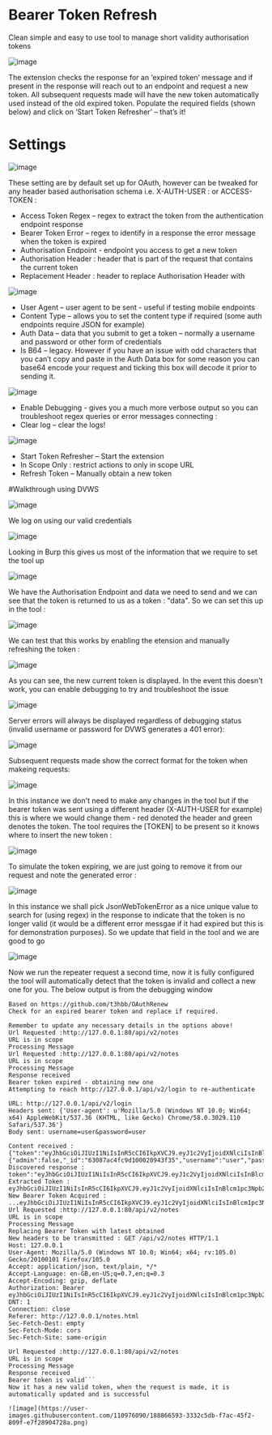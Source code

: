 # Bearer Token Refresh

 
Clean simple and easy to use tool to manage short validity authorisation tokens

![image](https://user-images.githubusercontent.com/110976090/188850493-57bcff7b-87c0-4e0e-a573-087d3bfc49ca.png)

The extension checks the response for an ‘expired token’ message and if present in the response will reach out to an endpoint and request a new token. All subsequent requests made will have the new token automatically used instead of the old expired token. Populate the required fields (shown below) and click on ‘Start Token Refresher’ – that’s it!

# Settings

![image](https://user-images.githubusercontent.com/110976090/188850663-65f4f1f7-c2f8-49c3-a89f-a74fb323483d.png)

These setting are by default set up for OAuth, however can be tweaked for any header based authorisation schema i.e. X-AUTH-USER : or ACCESS-TOKEN : 

- Access Token Regex – regex to extract the token from the authentication endpoint response
- Bearer Token Error – regex to identify in a response the error message when the token is expired
- Authorisation Endpoint  - endpoint you access to get a new token 
- Authorisation Header : header that is part of the request that contains the current token
- Replacement Header : header to replace Authorisation Header with


![image](https://user-images.githubusercontent.com/110976090/188850742-662d23f4-afe4-40c1-844f-da93660cc7ba.png)


- User Agent – user agent to be sent - useful if testing mobile endpoints
- Content Type – allows you to set the content type if required (some auth endpoints require JSON for example)
- Auth Data – data that you submit to get a token – normally a username and password or other form of credentials
- Is B64 – legacy. However if you have an issue with odd characters that you can’t copy and paste in the Auth Data box for some reason you can base64 encode your request and ticking this box will decode it prior to sending it.


![image](https://user-images.githubusercontent.com/110976090/188850888-f4063f22-7a6a-4360-aa20-efc31ae38cdd.png)


- Enable Debugging  - gives you a much more verbose output so you can troubleshoot regex queries or error messages connecting :
- Clear log – clear the logs! 

![image](https://user-images.githubusercontent.com/110976090/188851018-66795705-8bbe-4bd8-8725-c743547738f4.png)

- Start Token Refresher – Start the extension
- In Scope Only : restrict actions to only in scope URL
- Refresh Token – Manually obtain a new token


#Walkthrough using DVWS

![image](https://user-images.githubusercontent.com/110976090/188860063-656f6e37-3179-4678-b0c0-8412b3e69fcf.png)

We log on using our valid credentials

![image](https://user-images.githubusercontent.com/110976090/188860161-5e6f100e-d5c4-4e04-b6ba-38fc47e460a5.png)

Looking in Burp this gives us most of the information that we require to set the tool up

![image](https://user-images.githubusercontent.com/110976090/188860962-afbf7297-8612-4875-92f9-3ba0d5ece2d8.png)

We have the Authorisation Endpoint and data we need to send and we can see that the token is returned to us as a token : "data". So we can set this up in the tool :

![image](https://user-images.githubusercontent.com/110976090/188861397-3be668bb-f9e5-4156-87a1-dea326f0fea8.png)

We can test that this works by enabling the etension and manually refreshing the token : 

![image](https://user-images.githubusercontent.com/110976090/188862108-4c34b9e7-6b17-4767-9839-1c6c3c47aff6.png)

As you can see, the new current token is displayed. In the event this doesn't work, you can enable debugging to try and troubleshoot the issue 

![image](https://user-images.githubusercontent.com/110976090/188862492-0b932000-81e1-41c5-9f39-9126e44a1f35.png)

Server errors will always be displayed regardless of debugging status (invalid username or password for DVWS generates a 401 error):

![image](https://user-images.githubusercontent.com/110976090/188862724-7c8a95f7-68ec-41e7-84f2-5254847c1baa.png)

Subsequent requests made show the correct format for the token when makeing requests:  

![image](https://user-images.githubusercontent.com/110976090/188863667-1f155798-e738-4cd1-9d9b-97a0a7cc2d53.png)

In this instance we don't need to make any changes in the tool but if the bearer token was sent using a different header (X-AUTH-USER for example) this is where we would change them - red denoted the header and green denotes the token. The tool requires the [TOKEN] to be present so it knows where to insert the new token :

![image](https://user-images.githubusercontent.com/110976090/188864169-84eb94c4-7292-41f0-8997-a671924c6039.png)

To simulate the token expiring, we are just going to remove it from our request and note the generated error :

![image](https://user-images.githubusercontent.com/110976090/188864517-c937ca0d-7ffe-4b4e-8fca-50722e89f639.png)

In this instance we shall pick JsonWebTokenError as a nice unique value to search for (using regex) in the response to indicate that the token is no longer valid (it would be a different error messgae if it had expired but this is for demonstration purposes). So we update that field in the tool and we are good to go

![image](https://user-images.githubusercontent.com/110976090/188865548-f9f9d09b-cf7d-4b02-a6fa-30a459c78a80.png)

Now we run the repeater request a second time, now it is fully configured the tool will automatically detect that the token is invalid and collect a new one for you. The below output is from the debugging window
```Loading Bearer Token Refresh Tool by @bb_hacks
Based on https://github.com/t3hbb/OAuthRenew
Check for an expired bearer token and replace if required.

Remember to update any necessary details in the options above!
Url Requested :http://127.0.0.1:80/api/v2/notes
URL is in scope 
Processing Message 
Url Requested :http://127.0.0.1:80/api/v2/notes
URL is in scope 
Processing Message 
Response received
Bearer token expired - obtaining new one
Attempting to reach http://127.0.0.1/api/v2/login to re-authenticate

URL: http://127.0.0.1/api/v2/login
Headers sent: {'User-agent': u'Mozilla/5.0 (Windows NT 10.0; Win64; x64) AppleWebKit/537.36 (KHTML, like Gecko) Chrome/58.0.3029.110 Safari/537.36'}
Body sent: username=user&password=user

Content received : {"token":"eyJhbGciOiJIUzI1NiIsInR5cCI6IkpXVCJ9.eyJ1c2VyIjoidXNlciIsInBlcm1pc3Npb25zIjpbInVzZXI6cmVhZCIsInVzZXI6d3JpdGUiXSwiaWF0IjoxNjYyNTQ5NzI1LCJleHAiOjE2NjI3MjI1MjUsImlzcyI6Imh0dHBzOi8vZ2l0aHViLmNvbS9zbm9vcHlzZWN1cml0eSJ9.CKtD0IFd67sgCNJ6yvbri566p8vH4oKqJWxS7OkIhC8","status":200,"result":{"admin":false,"_id":"63087ac4fc9d100020943f35","username":"user","password":"$2b$10$t7exJ4FimBZEqRTO1ECpzO7ZvAQmRK7ZV3H4f4HQzmxtSczrFq5i.","__v":0}}
Discovered response : token":"eyJhbGciOiJIUzI1NiIsInR5cCI6IkpXVCJ9.eyJ1c2VyIjoidXNlciIsInBlcm1pc3Npb25zIjpbInVzZXI6cmVhZCIsInVzZXI6d3JpdGUiXSwiaWF0IjoxNjYyNTQ5NzI1LCJleHAiOjE2NjI3MjI1MjUsImlzcyI6Imh0dHBzOi8vZ2l0aHViLmNvbS9zbm9vcHlzZWN1cml0eSJ9.CKtD0IFd67sgCNJ6yvbri566p8vH4oKqJWxS7OkIhC8"
Extracted Token : eyJhbGciOiJIUzI1NiIsInR5cCI6IkpXVCJ9.eyJ1c2VyIjoidXNlciIsInBlcm1pc3Npb25zIjpbInVzZXI6cmVhZCIsInVzZXI6d3JpdGUiXSwiaWF0IjoxNjYyNTQ5NzI1LCJleHAiOjE2NjI3MjI1MjUsImlzcyI6Imh0dHBzOi8vZ2l0aHViLmNvbS9zbm9vcHlzZWN1cml0eSJ9.CKtD0IFd67sgCNJ6yvbri566p8vH4oKqJWxS7OkIhC8
New Bearer Token Acquired : ...eyJhbGciOiJIUzI1NiIsInR5cCI6IkpXVCJ9.eyJ1c2VyIjoidXNlciIsInBlcm1pc3Npb25zIjpbInVzZXI6cmVhZCIsInVzZXI6d3JpdGUiXSwiaWF0IjoxNjYyNTQ5NzI1LCJleHAiOjE2NjI3MjI1MjUsImlzcyI6Imh0dHBzOi8vZ2l0aHViLmNvbS9zbm9vcHlzZWN1cml0eSJ9.CKtD0IFd67sgCNJ6yvbri566p8vH4oKqJWxS7OkIhC8...
Url Requested :http://127.0.0.1:80/api/v2/notes
URL is in scope 
Processing Message 
Replacing Bearer Token with latest obtained
New headers to be transmitted : GET /api/v2/notes HTTP/1.1
Host: 127.0.0.1
User-Agent: Mozilla/5.0 (Windows NT 10.0; Win64; x64; rv:105.0) Gecko/20100101 Firefox/105.0
Accept: application/json, text/plain, */*
Accept-Language: en-GB,en-US;q=0.7,en;q=0.3
Accept-Encoding: gzip, deflate
Authorization: Bearer eyJhbGciOiJIUzI1NiIsInR5cCI6IkpXVCJ9.eyJ1c2VyIjoidXNlciIsInBlcm1pc3Npb25zIjpbInVzZXI6cmVhZCIsInVzZXI6d3JpdGUiXSwiaWF0IjoxNjYyNTQ5NzI1LCJleHAiOjE2NjI3MjI1MjUsImlzcyI6Imh0dHBzOi8vZ2l0aHViLmNvbS9zbm9vcHlzZWN1cml0eSJ9.CKtD0IFd67sgCNJ6yvbri566p8vH4oKqJWxS7OkIhC8
DNT: 1
Connection: close
Referer: http://127.0.0.1/notes.html
Sec-Fetch-Dest: empty
Sec-Fetch-Mode: cors
Sec-Fetch-Site: same-origin

Url Requested :http://127.0.0.1:80/api/v2/notes
URL is in scope 
Processing Message 
Response received
Bearer token is valid```
Now it has a new valid token, when the request is made, it is automatically updated and is successful

![image](https://user-images.githubusercontent.com/110976090/188866593-3332c5db-f7ac-45f2-809f-e7f28904728a.png)







